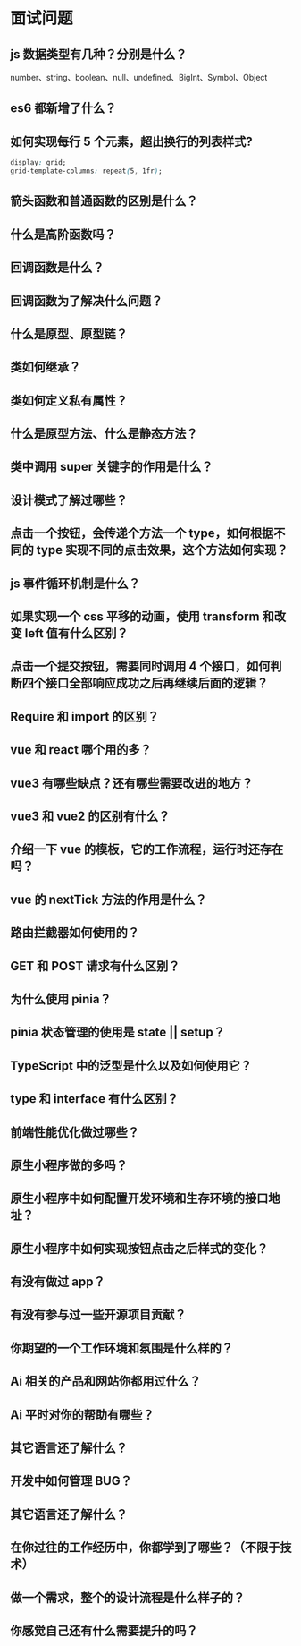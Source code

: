 # 面试问题

## js 数据类型有几种？分别是什么？

number、string、boolean、null、undefined、BigInt、Symbol、Object

## es6 都新增了什么？

## 如何实现每行 5 个元素，超出换行的列表样式?

```css
display: grid;
grid-template-columns: repeat(5, 1fr);
```

## 箭头函数和普通函数的区别是什么？

## 什么是高阶函数吗？

## 回调函数是什么？

## 回调函数为了解决什么问题？

## 什么是原型、原型链？

## 类如何继承？

## 类如何定义私有属性？

## 什么是原型方法、什么是静态方法？

## 类中调用 super 关键字的作用是什么？

## 设计模式了解过哪些？

## 点击一个按钮，会传递个方法一个 type，如何根据不同的 type 实现不同的点击效果，这个方法如何实现？

## js 事件循环机制是什么？

## 如果实现一个 css 平移的动画，使用 transform 和改变 left 值有什么区别？

## 点击一个提交按钮，需要同时调用 4 个接口，如何判断四个接口全部响应成功之后再继续后面的逻辑？

## Require 和 import 的区别？

## vue 和 react 哪个用的多？

## vue3 有哪些缺点？还有哪些需要改进的地方？

## vue3 和 vue2 的区别有什么？

## 介绍一下 vue 的模板，它的工作流程，运行时还存在吗？

## vue 的 nextTick 方法的作用是什么？

## 路由拦截器如何使用的？

## GET 和 POST 请求有什么区别？

## 为什么使用 pinia？

## pinia 状态管理的使用是 state || setup？

## TypeScript 中的泛型是什么以及如何使用它？

## type 和 interface 有什么区别？

## 前端性能优化做过哪些？

## 原生小程序做的多吗？

## 原生小程序中如何配置开发环境和生存环境的接口地址？

## 原生小程序中如何实现按钮点击之后样式的变化？

## 有没有做过 app？

## 有没有参与过一些开源项目贡献？

## 你期望的一个工作环境和氛围是什么样的？

## Ai 相关的产品和网站你都用过什么？

## Ai 平时对你的帮助有哪些？

## 其它语言还了解什么？

## 开发中如何管理 BUG？

## 其它语言还了解什么？

## 在你过往的工作经历中，你都学到了哪些？（不限于技术）

## 做一个需求，整个的设计流程是什么样子的？

## 你感觉自己还有什么需要提升的吗？
